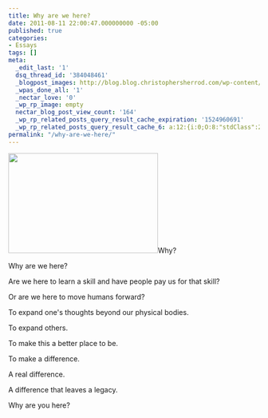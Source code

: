 ```yaml
---
title: Why are we here?
date: 2011-08-11 22:00:47.000000000 -05:00
published: true
categories:
- Essays
tags: []
meta:
  _edit_last: '1'
  dsq_thread_id: '384048461'
  _blogpost_images: http://blog.blog.christophersherrod.com/wp-content/uploads/images/video1.jpg
  _wpas_done_all: '1'
  _nectar_love: '0'
  _wp_rp_image: empty
  nectar_blog_post_view_count: '164'
  _wp_rp_related_posts_query_result_cache_expiration: '1524960691'
  _wp_rp_related_posts_query_result_cache_6: a:12:{i:0;O:8:"stdClass":2:{s:7:"post_id";s:4:"4765";s:5:"score";s:17:"64.76236946206433";}i:1;O:8:"stdClass":2:{s:7:"post_id";s:4:"1034";s:5:"score";s:18:"23.644370683069603";}i:2;O:8:"stdClass":2:{s:7:"post_id";s:3:"271";s:5:"score";s:18:"22.901243570171122";}i:3;O:8:"stdClass":2:{s:7:"post_id";s:4:"6545";s:5:"score";s:17:"21.89343320833946";}i:4;O:8:"stdClass":2:{s:7:"post_id";s:4:"1321";s:5:"score";s:18:"21.150306095440975";}i:5;O:8:"stdClass":2:{s:7:"post_id";s:3:"354";s:5:"score";s:18:"18.127025272975104";}i:6;O:8:"stdClass":2:{s:7:"post_id";s:4:"2395";s:5:"score";s:18:"18.110335328705712";}i:7;O:8:"stdClass":2:{s:7:"post_id";s:3:"344";s:5:"score";s:18:"17.731851329417484";}i:8;O:8:"stdClass":2:{s:7:"post_id";s:3:"427";s:5:"score";s:18:"17.088684081196078";}i:9;O:8:"stdClass":2:{s:7:"post_id";s:4:"1801";s:5:"score";s:17:"16.72404096758582";}i:10;O:8:"stdClass":2:{s:7:"post_id";s:4:"3120";s:5:"score";s:18:"16.488474896256296";}i:11;O:8:"stdClass":2:{s:7:"post_id";s:4:"3468";s:5:"score";s:18:"15.565157582017454";}}
permalink: "/why-are-we-here/"
---
```

<p><img class="alignright size-medium wp-image-4526" title="Heart into labyrinth." src="{{ site.baseurl }}/posts/2011/08/1259087_36357960-300x200.jpg" alt="" width="300" height="200" />Why?</p>
<p>Why are we here?</p>
<p>Are we here to learn a skill and have people pay us for that skill?</p>
<p>Or are we here to move humans forward?</p>
<p>To expand one's thoughts beyond our physical bodies.</p>
<p>To expand others.</p>
<p>To make this a better place to be.</p>
<p>To make a difference.</p>
<p>A real difference.</p>
<p>A difference that leaves a legacy.</p>
<p>Why are you here?</p>
